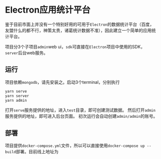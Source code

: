 # Electron应用统计平台
鉴于目前市面上并没有一个特别好用的可用于`Electron`的数据统计平台（百度，友盟什么的都不行，神策太贵，诸葛统计数据不准），因此建立一个简单的应用统计平台。

项目分3个子项目`admin`web ui，`sdk`可直接在`Electron`项目中使用的SDK，`server`后台web服务。

## 运行
项目依赖`mongodb`，请先安装之。启动3个terminal，分别执行

```bash
yarn serve
yarn server
yarn admin
```

打开`serve`服务提供的地址，进入`test`目录，即可创建测试数据。
然后打开`admin`服务提供的地址，即可进入后台页面。
初次运行会自动创建`admin/admin`的账号。

## 部署
项目提供`docker-compose.yml`文件，所以可以直接使用`docker-compose up --build`部署。目前线上地址为[](http://admin.yan4.cn/)
